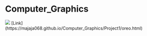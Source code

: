 # Computer_Graphics


<img src="https://example.com/media/photo.jpg">
[Link](https://majaja068.github.io/Computer_Graphics/Project1/oreo.html)
